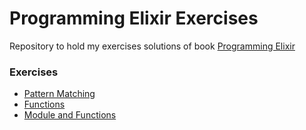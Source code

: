# Programming Elixir Exercises

Repository to hold my exercises solutions of book [Programming Elixir](https://pragprog.com/book/elixir/programming-elixir)


### Exercises
- [Pattern Matching]()
- [Functions]()
- [Module and Functions]()
